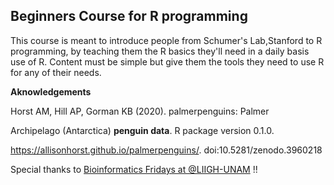 ## Beginners Course for R programming

This course is meant to introduce people from Schumer's Lab,Stanford to R programming,
by teaching them the R basics they'll need in a daily basis use of R. Content must be simple but give them the tools they need to use R for any of their needs.

 **Aknowledgements**
 
Horst AM, Hill AP, Gorman KB (2020). palmerpenguins: Palmer

Archipelago (Antarctica) **penguin data**. R package version 0.1.0.

https://allisonhorst.github.io/palmerpenguins/. doi:10.5281/zenodo.3960218

Special thanks to [Bioinformatics Fridays at @LIIGH-UNAM](https://viernesbioinformatica.github.io/) !!
